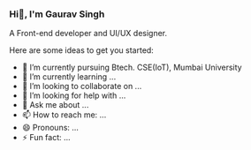 ### Hi👋, I'm Gaurav Singh


A Front-end developer and UI/UX designer.

Here are some ideas to get you started:

- 🔭 I’m currently pursuing Btech. CSE(IoT), Mumbai University
- 🌱 I’m currently learning ...
- 👯 I’m looking to collaborate on ...
- 🤔 I’m looking for help with ...
- 💬 Ask me about ...
- 📫 How to reach me: ...
- 😄 Pronouns: ...
- ⚡ Fun fact: ...
